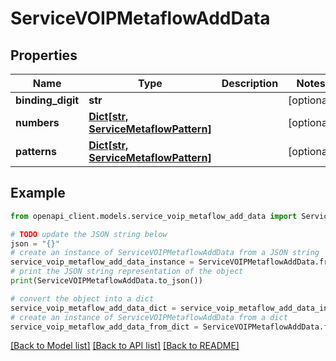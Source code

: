 # ServiceVOIPMetaflowAddData


## Properties

Name | Type | Description | Notes
------------ | ------------- | ------------- | -------------
**binding_digit** | **str** |  | [optional] 
**numbers** | [**Dict[str, ServiceMetaflowPattern]**](ServiceMetaflowPattern.md) |  | [optional] 
**patterns** | [**Dict[str, ServiceMetaflowPattern]**](ServiceMetaflowPattern.md) |  | [optional] 

## Example

```python
from openapi_client.models.service_voip_metaflow_add_data import ServiceVOIPMetaflowAddData

# TODO update the JSON string below
json = "{}"
# create an instance of ServiceVOIPMetaflowAddData from a JSON string
service_voip_metaflow_add_data_instance = ServiceVOIPMetaflowAddData.from_json(json)
# print the JSON string representation of the object
print(ServiceVOIPMetaflowAddData.to_json())

# convert the object into a dict
service_voip_metaflow_add_data_dict = service_voip_metaflow_add_data_instance.to_dict()
# create an instance of ServiceVOIPMetaflowAddData from a dict
service_voip_metaflow_add_data_from_dict = ServiceVOIPMetaflowAddData.from_dict(service_voip_metaflow_add_data_dict)
```
[[Back to Model list]](../README.md#documentation-for-models) [[Back to API list]](../README.md#documentation-for-api-endpoints) [[Back to README]](../README.md)


